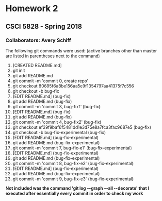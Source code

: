 # Homework 2
## CSCI 5828 - Spring 2018
### Collaborators: Avery Schiff
The following git commands were used: (active branches other than master are listed in parentheses next to the command)
1. [CREATED README.md]
2. git init
3. git add README.md
4. git commit -m 'commit 0, create repo'
5. git checkout 80695f6a8be156aa5e9f1354797aa41375f7c556
6. git checkout -b bug-fix
7. [EDIT README.md] (bug-fix)
8. git add README.md (bug-fix)
9. git commit -m 'commit 3, bug-fix1' (bug-fix)
10. [EDIT README.md] (bug-fix)
11. git add README.md (bug-fix)
12. git commit -m 'commit 4, bug-fix2' (bug-fix)
13. git checkout ef39f9baf6f5481dd1e3d75e8a7fca3fac9687e5 (bug-fix)
14. git checkout -b bug-fix-experimental (bug-fix)
15. [EDIT README.md] (bug-fix-experimental)
16. git add README.md (bug-fix-experimental)
17. git commit -m 'commit 7, bug-fix-e1' (bug-fix-experimental)
18. [EDIT README.md] (bug-fix-experimental)
19. git add README.md (bug-fix-experimental)
20. git commit -m 'commit 8, bug-fix-e2' (bug-fix-experimental)
21. [EDIT README.md] (bug-fix-experimental)
22. git add README.md (bug-fix-experimental)
23. git commit -m 'commit 9, bug-fix-e3' (bug-fix-experimental)

**Not included was the command 'git log --graph --all --decorate' that I executed after essentially every commit in order to check my work**
